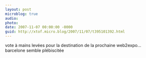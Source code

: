 ```yaml
---
layout: post
microblog: true
audio: 
photo: 
date: 2007-11-07 00:00:00 -0000
guid: http://xtof.micro.blog/2007/11/07/t395101392.html
---
```

vote à mains levées pour la destination de la prochaine web2expo... barcelone semble plébiscitée
